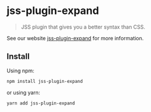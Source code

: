 # jss-plugin-expand

> JSS plugin that gives you a better syntax than CSS.

See our website [jss-plugin-expand](https://cssinjs.org/jss-plugin-expand?v=v10.0.0-alpha.9) for more information.

## Install

Using npm:

```sh
npm install jss-plugin-expand
```

or using yarn:

```sh
yarn add jss-plugin-expand
```
